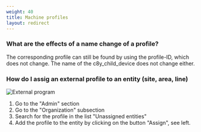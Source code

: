 ```yaml
---
weight: 40
title: Machine profiles
layout: redirect
---
```


### What are the effects of a name change of a profile?

The corresponding profile can still be found by using the profile-ID, which does not change. The name of the c8y_child_device does not change either.

### How do I assig an external profile to an entity (site, area, line)

![External program](/images/oee/faq/faq-external-program.png)

1. Go to the "Admin" section
2. Go to the "Organization" subsection
3. Search for the profile in the list "Unassigned entities"
4. Add the profile to the entity by clicking on the button "Assign", see left.
